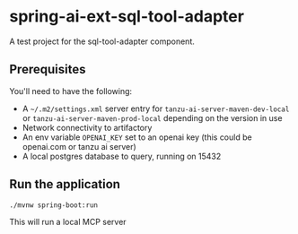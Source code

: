 # spring-ai-ext-sql-tool-adapter

A test project for the sql-tool-adapter component.

## Prerequisites

You'll need to have the following:

* A `~/.m2/settings.xml` server entry for `tanzu-ai-server-maven-dev-local` or `tanzu-ai-server-maven-prod-local` depending on the version in use
* Network connectivity to artifactory
* An env variable `OPENAI_KEY` set to an openai key (this could be openai.com or tanzu ai server)
* A local postgres database to query, running on 15432

## Run the application

`./mvnw spring-boot:run`

This will run a local MCP server
